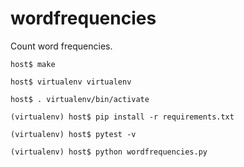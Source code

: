 # wordfrequencies

Count word frequencies.
```
host$ make

host$ virtualenv virtualenv

host$ . virtualenv/bin/activate

(virtualenv) host$ pip install -r requirements.txt

(virtualenv) host$ pytest -v

(virtualenv) host$ python wordfrequencies.py
```
